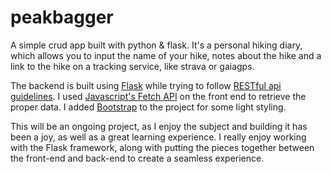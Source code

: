 # peakbagger
A simple crud app built with python & flask. It's a personal hiking diary, which allows you to input the name of your hike, notes about the hike and a link  to the hike on a tracking service, like strava or gaiagps. 

The backend is built using [Flask](https://flask.palletsprojects.com/en/2.2.x/) while trying to follow [RESTful api guidelines](https://restfulapi.net/). I used [Javascript's Fetch API](https://javascript.info/fetch-api) on the front end to retrieve the proper data. I added [Bootstrap](https://getbootstrap.com/) to the project for some light styling. 

This will be an ongoing project, as I enjoy the subject and building it has been a joy, as well as a great learning experience. I really enjoy working with the Flask framework, along with putting the pieces together between the front-end and back-end to create a seamless experience. 
